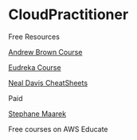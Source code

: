 # CloudPractitioner
Free Resources 

[Andrew Brown Course](https://www.youtube.com/watch?v=SOTamWNgDKc&t=27024s)

[Eudreka Course](https://www.youtube.com/watch?v=XjPUyGKRjZs)

[Neal Davis CheatSheets](https://digitalcloud.training/category/aws-cheat-sheets/aws-cloud-practitioner/)

Paid 

[Stephane Maarek](https://www.udemy.com/course/aws-certified-cloud-practitioner-new/?ranMID=39197&ranEAID=JVFxdTr9V80&ranSiteID=JVFxdTr9V80-eaqXvQpJGd30QLGcOq3pCg&LSNPUBID=JVFxdTr9V80&utm_source=aff-campaign&utm_medium=udemyads)

Free courses on AWS Educate

